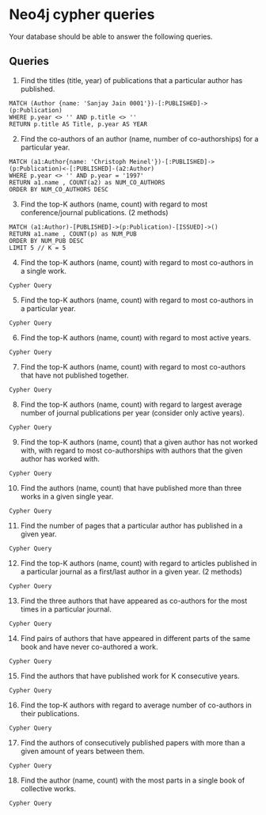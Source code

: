 # Neo4j cypher queries

Your database should be able to answer the following queries.

## Queries

1.  Find the titles (title, year) of publications that a particular author has published.
```
MATCH (Author {name: 'Sanjay Jain 0001'})-[:PUBLISHED]->(p:Publication)
WHERE p.year <> '' AND p.title <> ''
RETURN p.title AS Title, p.year AS YEAR
```

2.  Find the co-authors of an author (name, number of co-authorships) for a particular year.
```
MATCH (a1:Author{name: 'Christoph Meinel'})-[:PUBLISHED]->(p:Publication)<-[:PUBLISHED]-(a2:Author)
WHERE p.year <> '' AND p.year = '1997'
RETURN a1.name , COUNT(a2) as NUM_CO_AUTHORS
ORDER BY NUM_CO_AUTHORS DESC
```

3.  Find the top-K authors (name, count) with regard to most conference/journal publications. (2 methods)
```
MATCH (a1:Author)-[PUBLISHED]->(p:Publication)-[ISSUED]->()
RETURN a1.name , COUNT(p) as NUM_PUB
ORDER BY NUM_PUB DESC
LIMIT 5 // K = 5
```

4.  Find the top-K authors (name, count) with regard to most co-authors in a single work.
```
Cypher Query
```

5.  Find the top-K authors (name, count) with regard to most co-authors in a particular year.
```
Cypher Query
```

6.  Find the top-K authors (name, count) with regard to most active years.
```
Cypher Query
```

7.  Find the top-K authors (name, count) with regard to most co-authors that have not published together.
```
Cypher Query
```

8.  Find the top-K authors (name, count) with regard to largest average number of journal publications per year (consider only active years).
```
Cypher Query
```

9.  Find the top-K authors (name, count) that a given author has not worked with, with regard to most co-authorships with authors that the given author has worked with.
```
Cypher Query
```

10.  Find the authors (name, count) that have published more than three works in a given single year.
```
Cypher Query
```

11.  Find the number of pages that a particular author has published in a given year.
```
Cypher Query
```

12.  Find the top-K authors (name, count) with regard to articles published in a particular journal as a first/last author in a given year. (2 methods)
```
Cypher Query
```

13.  Find the three authors that have appeared as co-authors for the most times in a particular journal.
```
Cypher Query
```

14.  Find pairs of authors that have appeared in different parts of the same book and have never co-authored a work.
```
Cypher Query
```

15.  Find the authors that have published work for K consecutive years.
```
Cypher Query
```

16.  Find the top-K authors with regard to average number of co-authors in their publications.
```
Cypher Query
```

17.  Find the authors of consecutively published papers with more than a given amount of years between them.
```
Cypher Query
```

18.  Find the author (name, count) with the most parts in a single book of collective works.
```
Cypher Query
```
